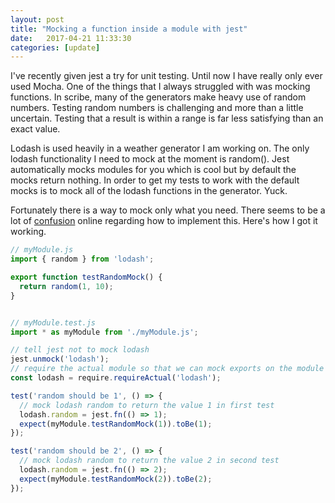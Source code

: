 ```yaml
---
layout: post
title: "Mocking a function inside a module with jest"
date:   2017-04-21 11:33:30
categories: [update]
---
```


I've recently given jest a try for unit testing. Until now I have really only ever used Mocha. One of the things that I always struggled with was mocking functions. In scribe, many of the generators make heavy use of random numbers. Testing random numbers is challenging and more than a little uncertain. Testing that a result is within a range is far less satisfying than an exact value.

Lodash is used heavily in a weather generator I am working on. The only lodash functionality I need to mock at the moment is random(). Jest automatically mocks modules for you which is cool but by default the mocks return nothing. In order to get my tests to work with the default mocks is to mock all of the lodash functions in the generator. Yuck.

Fortunately there is a way to mock only what you need. There seems to be a lot of [confusion](https://github.com/facebook/jest/issues/936) online regarding how to implement this. Here's how I got it working.

```javascript
// myModule.js
import { random } from 'lodash';

export function testRandomMock() {
  return random(1, 10);
}


// myModule.test.js
import * as myModule from './myModule.js';

// tell jest not to mock lodash
jest.unmock('lodash');
// require the actual module so that we can mock exports on the module
const lodash = require.requireActual('lodash');

test('random should be 1', () => {
  // mock lodash random to return the value 1 in first test
  lodash.random = jest.fn(() => 1);
  expect(myModule.testRandomMock(1)).toBe(1);
});

test('random should be 2', () => {
  // mock lodash random to return the value 2 in second test
  lodash.random = jest.fn(() => 2);
  expect(myModule.testRandomMock(2)).toBe(2);
});
```
